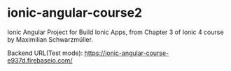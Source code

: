 # ionic-angular-course2
Ionic Angular Project for Build Ionic Apps, from Chapter 3 of Ionic 4 course by Maximilian Schwarzmüller.


Backend URL(Test mode): https://ionic-angular-course-e937d.firebaseio.com/

